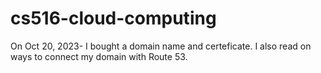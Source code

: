 # cs516-cloud-computing

On Oct 20, 2023- I bought a domain name and certeficate. I also read on ways to connect my domain with Route 53. 
